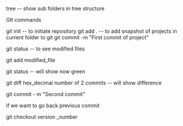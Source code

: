 tree -- show sub folders in tree structure

GIt commands

git init -- to initiate repository
git add . -- to add snapshot of projects in current folder to git
git commit -m "First commit of project"

git status -- to see modified files

git add modified_file

git status -- will show now green

git diff hex_decimal number of 2 commits -- will show difference

git commit - m "Second commit"

if we want to go back previous commit

git checkout version _number